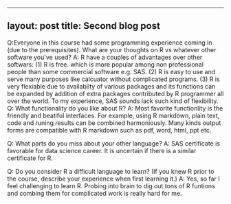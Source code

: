 
---
layout: post
title: Second blog post
---
Q:Everyone in this course had some programming experience coming in (due to the prerequisites). What are your thoughts on R vs whatever other software you've used? 
A: R have a couples of advantages over other softwars:
  (1) R is free. which is more popular among non professional people than some commercial software e.g. SAS. 
  (2) R is easy to use and serve many purposes like calcuator without complicated programs. 
  (3) R is very flexiable due to availabilty of various packages and its functions can be expanded by addition of extra packages contributed by R programmer all over the world. 
      To my experience, SAS sounds lack such kind of flexibility.
Q: What functionality do you like about R? 
A: Most favorite functionlity is the friendly and beatiful interfaces. For example, using R markdown, plain text, code and runing results can be combined harmoniously. 
   Many kinds output forms are compatible with R markdown such as pdf, word, html, ppt etc. 

Q: What parts do you miss about your other language? 
A: SAS certificate is favorable for data science career. It is uncertain if there is a similar certificate for R.

Q: Do you consider R a difficult language to learn? (If you knew R prior to the course, describe your experience when first learning it.)
A: Yes, so far I feel challenging to learn R. Probing into brain to dig out tons of R funtions and combing them for complicated work is really hard for me. 
